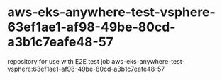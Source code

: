 # aws-eks-anywhere-test-vsphere-63ef1ae1-af98-49be-80cd-a3b1c7eafe48-57
repository for use with E2E test job aws-eks-anywhere-test-vsphere:63ef1ae1-af98-49be-80cd-a3b1c7eafe48-57
